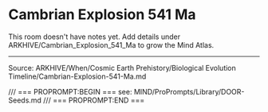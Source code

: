 # Cambrian Explosion 541 Ma

This room doesn't have notes yet. Add details under ARKHIVE/Cambrian_Explosion_541_Ma to grow the Mind Atlas.

---
Source: ARKHIVE/When/Cosmic Earth Prehistory/Biological Evolution Timeline/Cambrian-Explosion-541-Ma.md

/// === PROPROMPT:BEGIN ===
see: MIND/ProPrompts/Library/DOOR-Seeds.md
/// === PROPROMPT:END ===

